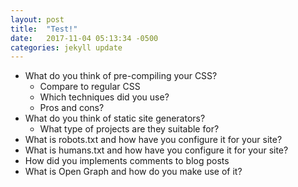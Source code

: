 ```yaml
---
layout: post
title:  "Test!"
date:   2017-11-04 05:13:34 -0500
categories: jekyll update
---
```

* What do you think of pre-compiling your CSS?
  * Compare to regular CSS
  * Which techniques did you use?
  * Pros and cons?
* What do you think of static site generators?
  * What type of projects are they suitable for?
* What is robots.txt and how have you configure it for your site?
* What is humans.txt and how have you configure it for your site?
* How did you implements comments to blog posts
* What is Open Graph and how do you make use of it?
